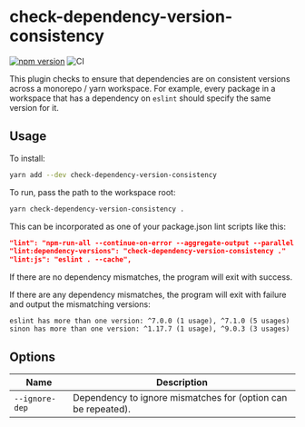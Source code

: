 # check-dependency-version-consistency

[![npm version](https://badge.fury.io/js/check-dependency-version-consistency.svg)](https://badge.fury.io/js/check-dependency-version-consistency)
![CI](https://github.com/bmish/check-dependency-version-consistency/workflows/CI/badge.svg)

This plugin checks to ensure that dependencies are on consistent versions across a monorepo / yarn workspace. For example, every package in a workspace that has a dependency on `eslint` should specify the same version for it.

## Usage

To install:

```sh
yarn add --dev check-dependency-version-consistency
```

To run, pass the path to the workspace root:

```sh
yarn check-dependency-version-consistency .
```

This can be incorporated as one of your package.json lint scripts like this:

```json
"lint": "npm-run-all --continue-on-error --aggregate-output --parallel lint:*",
"lint:dependency-versions": "check-dependency-version-consistency ."
"lint:js": "eslint . --cache",
```

If there are no dependency mismatches, the program will exit with success.

If there are any dependency mismatches, the program will exit with failure and output the mismatching versions:

```pt
eslint has more than one version: ^7.0.0 (1 usage), ^7.1.0 (5 usages)
sinon has more than one version: ^1.17.7 (1 usage), ^9.0.3 (3 usages)
```

## Options

| Name | Description |
| --- | --- |
| `--ignore-dep` | Dependency to ignore mismatches for (option can be repeated). |
